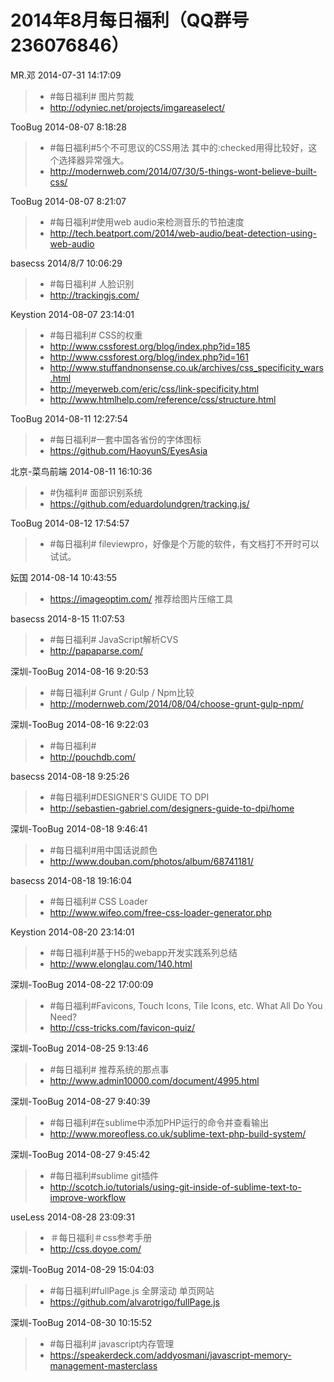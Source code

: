 # 2014年8月每日福利（QQ群号236076846）

MR.邓 2014-07-31 14:17:09
> - #每日福利# 图片剪裁
> - http://odyniec.net/projects/imgareaselect/

TooBug 2014-08-07 8:18:28
> - #每日福利#5个不可思议的CSS用法  其中的:checked用得比较好，这个选择器异常强大。
> - http://modernweb.com/2014/07/30/5-things-wont-believe-built-css/

TooBug 2014-08-07 8:21:07
> - #每日福利#使用web audio来检测音乐的节拍速度
> - http://tech.beatport.com/2014/web-audio/beat-detection-using-web-audio

basecss 2014/8/7 10:06:29
> - #每日福利# 人脸识别 
> - http://trackingjs.com/

Keystion 2014-08-07 23:14:01
> - #每日福利# CSS的权重
> - http://www.cssforest.org/blog/index.php?id=185
> - http://www.cssforest.org/blog/index.php?id=161
> - http://www.stuffandnonsense.co.uk/archives/css_specificity_wars.html
> - http://meyerweb.com/eric/css/link-specificity.html
> - http://www.htmlhelp.com/reference/css/structure.html

TooBug 2014-08-11 12:27:54
> - #每日福利#一套中国各省份的字体图标
> - https://github.com/HaoyunS/EyesAsia

北京-菜鸟前端 2014-08-11 16:10:36
> - #伪福利# 面部识别系统
> - https://github.com/eduardolundgren/tracking.js/

TooBug 2014-08-12 17:54:57
> - #每日福利# fileviewpro，好像是个万能的软件，有文档打不开时可以试试。

妘国 2014-08-14 10:43:55
> - https://imageoptim.com/ 推荐给图片压缩工具

basecss 2014-8-15 11:07:53
> - #每日福利# JavaScript解析CVS
> - http://papaparse.com/

深圳-TooBug 2014-08-16 9:20:53
> - #每日福利# Grunt / Gulp / Npm比较
> - http://modernweb.com/2014/08/04/choose-grunt-gulp-npm/

深圳-TooBug 2014-08-16 9:22:03
> - #每日福利# 
> - http://pouchdb.com/

basecss  2014-08-18 9:25:26
> - #每日福利#DESIGNER'S GUIDE TO DPI
> - http://sebastien-gabriel.com/designers-guide-to-dpi/home

深圳-TooBug 2014-08-18 9:46:41
> - #每日福利#用中国话说颜色
> - http://www.douban.com/photos/album/68741181/

basecss 2014-08-18 19:16:04
> - #每日福利# CSS Loader
> - http://www.wifeo.com/free-css-loader-generator.php

Keystion 2014-08-20 23:14:01
> - #每日福利#基于H5的webapp开发实践系列总结
> - http://www.elonglau.com/140.html

深圳-TooBug 2014-08-22 17:00:09
> - #每日福利#Favicons, Touch Icons, Tile Icons, etc. What All Do You Need?
> - http://css-tricks.com/favicon-quiz/

深圳-TooBug 2014-08-25 9:13:46
> - #每日福利# 推荐系统的那点事
> - http://www.admin10000.com/document/4995.html

深圳-TooBug 2014-08-27 9:40:39 
> - #每日福利#在sublime中添加PHP运行的命令并查看输出
> - http://www.moreofless.co.uk/sublime-text-php-build-system/

深圳-TooBug  2014-08-27 9:45:42
> - #每日福利#sublime git插件
> - http://scotch.io/tutorials/using-git-inside-of-sublime-text-to-improve-workflow

useLess 2014-08-28 23:09:31
> - ＃每日福利＃css参考手册 
> - http://css.doyoe.com/

深圳-TooBug 2014-08-29 15:04:03
> - #每日福利#fullPage.js  全屏滚动 单页网站
> - https://github.com/alvarotrigo/fullPage.js

深圳-TooBug 2014-08-30 10:15:52 
> - #每日福利# javascript内存管理
> - https://speakerdeck.com/addyosmani/javascript-memory-management-masterclass
